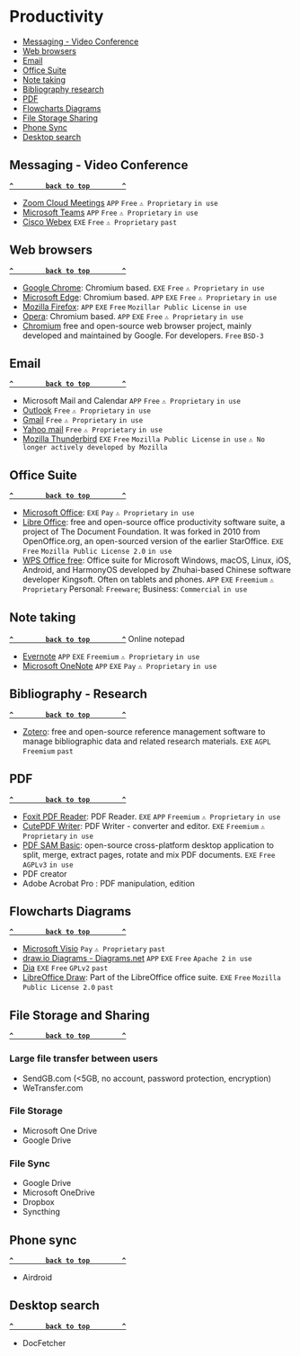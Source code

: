 # Productivity

- [Messaging - Video Conference](#messaging---video-conference)
- [Web browsers](#web-browsers)
- [Email](#email)
- [Office Suite](#office-suite)
- [Note taking](#note-taking)
- [Bibliography research](#bibliography-research)
- [PDF](#pdf)
- [Flowcharts Diagrams](#flowcharts-diagrams)
- [File Storage Sharing](#file-storage-and-sharing)
- [Phone Sync](#phone-sync)
- [Desktop search](#desktop-search)

## Messaging - Video Conference ##
**[`^        back to top        ^`](#)**
- [Zoom Cloud Meetings](https://apps.microsoft.com/store/detail/zoom-cloud-meetings/XP99J3KP4XZ4VV) `APP` `Free` `⚠ Proprietary` `in use`
- [Microsoft Teams](https://apps.microsoft.com/store/detail/microsoft-teams/XP8BT8DW290MPQ) `APP` `Free` `⚠ Proprietary` `in use`
- [Cisco Webex](https://www.webex.com/downloads.html) `EXE` `Free` `⚠ Proprietary` `past`

## Web browsers ##
**[`^        back to top        ^`](#)**
- [Google Chrome](https://www.google.com/chrome/): Chromium based. `EXE` `Free` `⚠ Proprietary` `in use`
- [Microsoft Edge](https://www.microsoft.com/en-us/edge): Chromium based. `APP` `EXE` `Free` `⚠ Proprietary` `in use`
- [Mozilla Firefox](https://www.mozilla.org/en-US/firefox/new/): `APP` `EXE` `Free` `Mozillar Public License` `in use`
- [Opera](https://www.opera.com/): Chromium based. `APP` `EXE` `Free` `⚠ Proprietary` `in use`
- [Chromium](https://www.chromium.org/) free and open-source web browser project, mainly developed and maintained by Google. For developers. `Free` `BSD-3`

## Email ##
**[`^        back to top        ^`](#)**
- Microsoft Mail and Calendar `APP` `Free` `⚠ Proprietary` `in use`
- [Outlook](https://login.live.com) `Free` `⚠ Proprietary` `in use`
- [Gmail](https://mail.google.com) `Free` `⚠ Proprietary` `in use`
- [Yahoo mail](https://mail.yahoo.com) `Free` `⚠ Proprietary` `in use`
- [Mozilla Thunderbird](https://www.thunderbird.net/) `EXE` `Free` `Mozilla Public License` `in use` `⚠ No longer actively developed by Mozilla`

## Office Suite ##
**[`^        back to top        ^`](#)**
- [Microsoft Office](https://www.office.com/): `EXE` `Pay` `⚠ Proprietary` `in use`
- [Libre Office](https://www.libreoffice.org/): free and open-source office productivity software suite, a project of The Document Foundation. It was forked in 2010 from OpenOffice.org, an open-sourced version of the earlier StarOffice. `EXE` `Free` `Mozilla Public License 2.0` `in use`
- [WPS Office free](https://www.wps.com/): Office suite for Microsoft Windows, macOS, Linux, iOS, Android, and HarmonyOS developed by Zhuhai-based Chinese software developer Kingsoft. Often on tablets and phones. `APP` `EXE` `Freemium` `⚠ Proprietary` Personal: `Freeware`; Business: `Commercial` `in use`

## Note taking ##
**[`^        back to top        ^`](#)**
Online notepad
- [Evernote](https://evernote.com/) `APP` `EXE` `Freemium` `⚠ Proprietary`  `in use`
- [Microsoft OneNote](https://www.microsoft.com/en-us/microsoft-365/onenote/digital-note-taking-app) `APP` `EXE` `Pay` `⚠ Proprietary` `in use`

## Bibliography - Research ##
**[`^        back to top        ^`](#)**
- [Zotero](https://www.zotero.org/): free and open-source reference management software to manage bibliographic data and related research materials. `EXE` `AGPL` `Freemium` `past`

## PDF ##
**[`^        back to top        ^`](#)**
- [Foxit PDF Reader](https://www.foxit.com/pdf-reader/): PDF Reader. `EXE` `APP` `Freemium` `⚠ Proprietary` `in use`
- [CutePDF Writer](https://www.cutepdf.com/products/cutepdf/writer.asp): PDF Writer - converter and editor. `EXE` `Freemium` `⚠ Proprietary` `in use`
- [PDF SAM Basic](https://pdfsam.org/download-pdfsam-basic/): open-source cross-platform desktop application to split, merge, extract pages, rotate and mix PDF documents. `EXE` `Free` `AGPLv3` `in use`
- PDF creator
- Adobe Acrobat Pro : PDF manipulation, edition

## Flowcharts Diagrams ##
**[`^        back to top        ^`](#)**
- [Microsoft Visio](https://www.microsoft.com/en-ww/microsoft-365/visio/flowchart-software) `Pay` `⚠ Proprietary` `past`
- [draw.io Diagrams - Diagrams.net](https://app.diagrams.net/) `APP` `EXE` `Free` `Apache 2` `in use`
- [Dia](http://dia-installer.de/) `EXE` `Free` `GPLv2` `past`
- [LibreOffice Draw](): Part of the LibreOffice office suite. `EXE` `Free` `Mozilla Public License 2.0` `past`

## File Storage and Sharing ##
**[`^        back to top        ^`](#)**
### Large file transfer between users ###
- SendGB.com (<5GB, no account, password protection, encryption)
- WeTransfer.com

### File Storage ###
- Microsoft One Drive
- Google Drive

### File Sync ###
- Google Drive
- Microsoft OneDrive
- Dropbox
- Syncthing

## Phone sync ##
**[`^        back to top        ^`](#)**
- Airdroid

## Desktop search ##
**[`^        back to top        ^`](#)**
- DocFetcher

